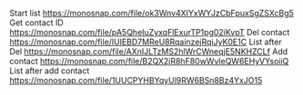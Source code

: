 Start list https://monosnap.com/file/ok3Wnv4XIYxWYJzCbFpuxSgZSXcBg5
Get contact ID https://monosnap.com/file/pA5QheIuZyxqFlExurTP1pg02iKvpT
Del contact https://monosnap.com/file/lUIEBD7MReU8RqainzejRqiJyK0E1C
List after Del https://monosnap.com/file/AXnIJLTzMS2hlWrCWneqjE5NKHZCLf
Add contact https://monosnap.com/file/B2QX2jR8hF80wWvleQW6EHyVYsoiiQ
List after add contact https://monosnap.com/file/1UUCPYHBYqyUl9RW6BSn8Bz4YxJO15
